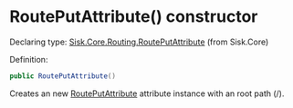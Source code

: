 <!--

Copyrights 2023 Sisk Framework - CypherPotato
Published under MIT license

!!! DO NOT EDIT THIS FILE !!!
This file was generated by a tool in the Sisk package. To edit the information in this documentation,
edit the XML documentation present in the Sisk source code.

-->


# RoutePutAttribute() constructor

Declaring type: [Sisk.Core.Routing.RoutePutAttribute](/read?q=/contents/spec/Sisk.Core.Routing.RoutePutAttribute.md) (from Sisk.Core)


Definition:

```cs
public RoutePutAttribute()
```

Creates an new <a href="/read?q=/contents/spec/Sisk.Core.Routing.RoutePutAttribute.md">RoutePutAttribute</a> attribute instance with an root path (/).


